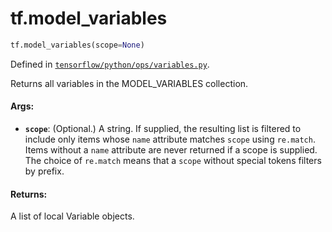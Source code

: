 <div itemscope itemtype="http://developers.google.com/ReferenceObject">
<meta itemprop="name" content="tf.model_variables" />
<meta itemprop="path" content="Stable" />
</div>

# tf.model_variables

``` python
tf.model_variables(scope=None)
```



Defined in [`tensorflow/python/ops/variables.py`](https://www.tensorflow.org/code/tensorflow/python/ops/variables.py).

Returns all variables in the MODEL_VARIABLES collection.

#### Args:

* <b>`scope`</b>: (Optional.) A string. If supplied, the resulting list is filtered
    to include only items whose `name` attribute matches `scope` using
    `re.match`. Items without a `name` attribute are never returned if a
    scope is supplied. The choice of `re.match` means that a `scope` without
    special tokens filters by prefix.


#### Returns:

A list of local Variable objects.